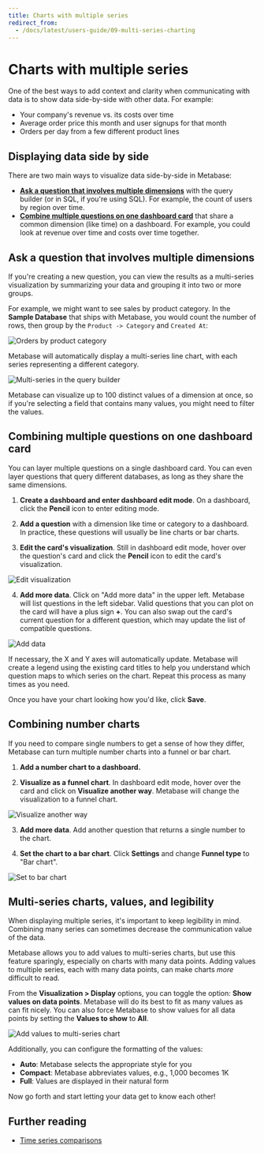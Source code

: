 ```yaml
---
title: Charts with multiple series
redirect_from:
  - /docs/latest/users-guide/09-multi-series-charting
---
```


# Charts with multiple series

One of the best ways to add context and clarity when communicating with data is to show data side-by-side with other data. For example:

- Your company's revenue vs. its costs over time
- Average order price this month and user signups for that month
- Orders per day from a few different product lines

## Displaying data side by side

There are two main ways to visualize data side-by-side in Metabase:

- [**Ask a question that involves multiple dimensions**](#ask-a-question-that-involves-multiple-dimensions) with the query builder (or in SQL, if you're using SQL). For example, the count of users by region over time.
- [**Combine multiple questions on one dashboard card**](#combining-multiple-questions-on-one-dashboard-card) that share a common dimension (like time) on a dashboard. For example, you could look at revenue over time and costs over time together.

## Ask a question that involves multiple dimensions

If you're creating a new question, you can view the results as a multi-series visualization by summarizing your data and grouping it into two or more groups.

For example, we might want to see sales by product category. In the **Sample Database** that ships with Metabase, you would count the number of rows, then group by the `Product -> Category` and `Created At`:

![Orders by product category](./images/editor-orders-by-product-category.png)

Metabase will automatically display a multi-series line chart, with each series representing a different category.

![Multi-series in the query builder](./images/multi-series_query_builder.png)

Metabase can visualize up to 100 distinct values of a dimension at once, so if you're selecting a field that contains many values, you might need to filter the values.

## Combining multiple questions on one dashboard card

You can layer multiple questions on a single dashboard card. You can even layer questions that query different databases, as long as they share the same dimensions.

1. **Create a dashboard and enter dashboard edit mode**. On a dashboard, click the **Pencil** icon to enter editing mode.

2. **Add a question** with a dimension like time or category to a dashboard. In practice, these questions will usually be line charts or bar charts.

3. **Edit the card's visualization**. Still in dashboard edit mode, hover over the question's card and click the **Pencil** icon to edit the card's visualization.

![Edit visualization](./images/edit-visualization.png)

4. **Add more data**. Click on "Add more data" in the upper left. Metabase will list questions in the left sidebar. Valid questions that you can plot on the card will have a plus sign **+**. You can also swap out the card's current question for a different question, which may update the list of compatible questions.

![Add data](./images/add-data.png)

If necessary, the X and Y axes will automatically update. Metabase will create a legend using the existing card titles to help you understand which question maps to which series on the chart. Repeat this process as many times as you need.

Once you have your chart looking how you'd like, click **Save**.

## Combining number charts

If you need to compare single numbers to get a sense of how they differ, Metabase can turn multiple number charts into a funnel or bar chart.

1. **Add a number chart to a dashboard.**

2. **Visualize as a funnel chart**. In dashboard edit mode, hover over the card and click on **Visualize another way**. Metabase will change the visualization to a funnel chart.

![Visualize another way](./images/visualize-another-way.png)

3. **Add more data**. Add another question that returns a single number to the chart.

4. **Set the chart to a bar chart**. Click **Settings** and change **Funnel type** to "Bar chart".

![Set to bar chart](./images/set-to-bar-chart.png)

## Multi-series charts, values, and legibility

When displaying multiple series, it's important to keep legibility in mind. Combining many series can sometimes decrease the communication value of the data.

Metabase allows you to add values to multi-series charts, but use this feature sparingly, especially on charts with many data points. Adding values to multiple series, each with many data points, can make charts _more_ difficult to read.

From the **Visualization > Display** options, you can toggle the option: **Show values on data points**. Metabase will do its best to fit as many values as can fit nicely. You can also force Metabase to show values for all data points by setting the **Values to show** to **All**.

![Add values to multi-series chart](./images/add_values.png)

Additionally, you can configure the formatting of the values:

- **Auto**: Metabase selects the appropriate style for you
- **Compact**: Metabase abbreviates values, e.g., 1,000 becomes 1K
- **Full**: Values are displayed in their natural form

Now go forth and start letting your data get to know each other!

## Further reading

- [Time series comparisons](https://www.metabase.com/learn/metabase-basics/querying-and-dashboards/time-series/time-series-comparisons)
